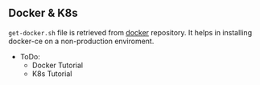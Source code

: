 ## Docker & K8s

`get-docker.sh` file is retrieved from [docker](https://github.com/docker/docker-install) repository. It helps in installing docker-ce on a non-production enviroment.

* ToDo:
  * Docker Tutorial
  * K8s Tutorial
